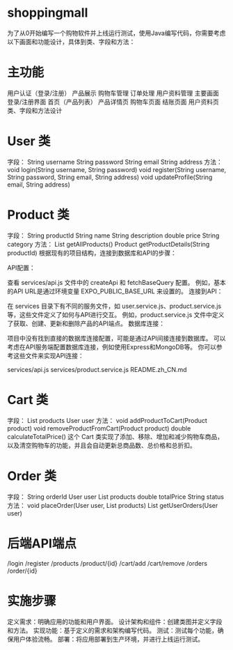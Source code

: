 # shoppingmall

为了从0开始编写一个购物软件并上线运行测试，使用Java编写代码，你需要考虑以下画面和功能设计，具体到类、字段和方法：

# 主功能
用户认证（登录/注册）
产品展示
购物车管理
订单处理
用户资料管理
主要画面
登录/注册界面
首页（产品列表）
产品详情页
购物车页面
结账页面
用户资料页
类、字段和方法设计
# User 类
字段：
String username
String password
String email
String address
方法：
void login(String username, String password)
void register(String username, String password, String email, String address)
void updateProfile(String email, String address)
# Product 类
字段：
String productId
String name
String description
double price
String category
方法：
List<Product> getAllProducts()
Product getProductDetails(String productId)
根据现有的项目结构，连接到数据库和API的步骤：

API配置：

查看 services/api.js 文件中的 createApi 和 fetchBaseQuery 配置。
例如，基本的API URL是通过环境变量 EXPO_PUBLIC_BASE_URL 来设置的。
连接到API：

在 services 目录下有不同的服务文件，如 user.service.js、product.service.js 等，这些文件定义了如何与API进行交互。
例如，product.service.js 文件中定义了获取、创建、更新和删除产品的API端点。
数据库连接：

项目中没有找到直接的数据库连接配置，可能是通过API间接连接到数据库。
可以考虑在API服务端配置数据库连接，例如使用Express和MongoDB等。
你可以参考这些文件来实现API连接：

services/api.js
services/product.service.js
README.zh_CN.md

# Cart 类
字段：
List<Product> products
User user
方法：
void addProductToCart(Product product)
void removeProductFromCart(Product product)
double calculateTotalPrice()
这个 Cart 类实现了添加、移除、增加和减少购物车商品，以及清空购物车的功能，并且会自动更新总商品数、总价格和总折扣。

# Order 类
字段：
String orderId
User user
List<Product> products
double totalPrice
String status
方法：
void placeOrder(User user, List<Product> products)
List<Order> getUserOrders(User user)
# 后端API端点
/login
/register
/products
/product/{id}
/cart/add
/cart/remove
/orders
/order/{id}
# 实施步骤
定义需求：明确应用的功能和用户界面。
设计架构和组件：创建类图并定义字段和方法。
实现功能：基于定义的需求和架构编写代码。
测试：测试每个功能，确保用户体验流畅。
部署：将应用部署到生产环境，并进行上线运行测试。

